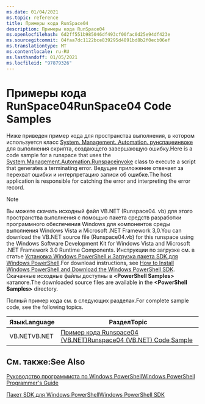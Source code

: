 ```yaml
---
ms.date: 01/04/2021
ms.topic: reference
title: Примеры кода RunSpace04
description: Примеры кода RunSpace04
ms.openlocfilehash: 6d2ff551b985046df493cf00fac0d25e94df423e
ms.sourcegitcommit: 04faa7dc1122bce839295d4891bd8b2f0ecb06ef
ms.translationtype: MT
ms.contentlocale: ru-RU
ms.lasthandoff: 01/05/2021
ms.locfileid: "97879326"
---
```

# <a name="runspace04-code-samples"></a><span data-ttu-id="29b19-103">Примеры кода RunSpace04</span><span class="sxs-lookup"><span data-stu-id="29b19-103">RunSpace04 Code Samples</span></span>

<span data-ttu-id="29b19-104">Ниже приведен пример кода для пространства выполнения, в котором используется класс [System. Management. Automation. рунспацеинвоке](/dotnet/api/System.Management.Automation.RunspaceInvoke) для выполнения скрипта, создающего завершающую ошибку.</span><span class="sxs-lookup"><span data-stu-id="29b19-104">Here is a code sample for a runspace that uses the [System.Management.Automation.Runspaceinvoke](/dotnet/api/System.Management.Automation.RunspaceInvoke) class to execute a script that generates a terminating error.</span></span> <span data-ttu-id="29b19-105">Ведущее приложение отвечает за перехват ошибки и интерпретацию записи об ошибке.</span><span class="sxs-lookup"><span data-stu-id="29b19-105">The host application is responsible for catching the error and interpreting the error record.</span></span>

> [!NOTE]
> <span data-ttu-id="29b19-106">Вы можете скачать исходный файл VB.NET (Runspace04. vb) для этого пространства выполнения с помощью пакета средств разработки программного обеспечения Windows для компонентов среды выполнения Windows Vista и Microsoft .NET Framework 3,0.</span><span class="sxs-lookup"><span data-stu-id="29b19-106">You can download the VB.NET source file (Runspace04.vb) for this runspace using the Windows Software Development Kit for Windows Vista and Microsoft .NET Framework 3.0 Runtime Components.</span></span>
> <span data-ttu-id="29b19-107">Инструкции по загрузке см. в статье [Установка Windows PowerShell и Загрузка пакета SDK для Windows PowerShell](/powershell/scripting/developer/installing-the-windows-powershell-sdk).</span><span class="sxs-lookup"><span data-stu-id="29b19-107">For download instructions, see [How to Install Windows PowerShell and Download the Windows PowerShell SDK](/powershell/scripting/developer/installing-the-windows-powershell-sdk).</span></span>
> <span data-ttu-id="29b19-108">Скачанные исходные файлы доступны в **\<PowerShell Samples>** каталоге.</span><span class="sxs-lookup"><span data-stu-id="29b19-108">The downloaded source files are available in the **\<PowerShell Samples>** directory.</span></span>

<span data-ttu-id="29b19-109">Полный пример кода см. в следующих разделах.</span><span class="sxs-lookup"><span data-stu-id="29b19-109">For complete sample code, see the following topics.</span></span>

|<span data-ttu-id="29b19-110">Язык</span><span class="sxs-lookup"><span data-stu-id="29b19-110">Language</span></span>|<span data-ttu-id="29b19-111">Раздел</span><span class="sxs-lookup"><span data-stu-id="29b19-111">Topic</span></span>|
|--------------|-----------|
|<span data-ttu-id="29b19-112">VB.NET</span><span class="sxs-lookup"><span data-stu-id="29b19-112">VB.NET</span></span>|[<span data-ttu-id="29b19-113">Пример кода Runspace04 (VB.NET)</span><span class="sxs-lookup"><span data-stu-id="29b19-113">Runspace04 (VB.NET) Code Sample</span></span>](./runspace04-vb-net-code-sample.md)|

## <a name="see-also"></a><span data-ttu-id="29b19-114">См. также:</span><span class="sxs-lookup"><span data-stu-id="29b19-114">See Also</span></span>

[<span data-ttu-id="29b19-115">Руководство программиста по Windows PowerShell</span><span class="sxs-lookup"><span data-stu-id="29b19-115">Windows PowerShell Programmer's Guide</span></span>](./windows-powershell-programmer-s-guide.md)

[<span data-ttu-id="29b19-116">Пакет SDK для Windows PowerShell</span><span class="sxs-lookup"><span data-stu-id="29b19-116">Windows PowerShell SDK</span></span>](../windows-powershell-reference.md)
